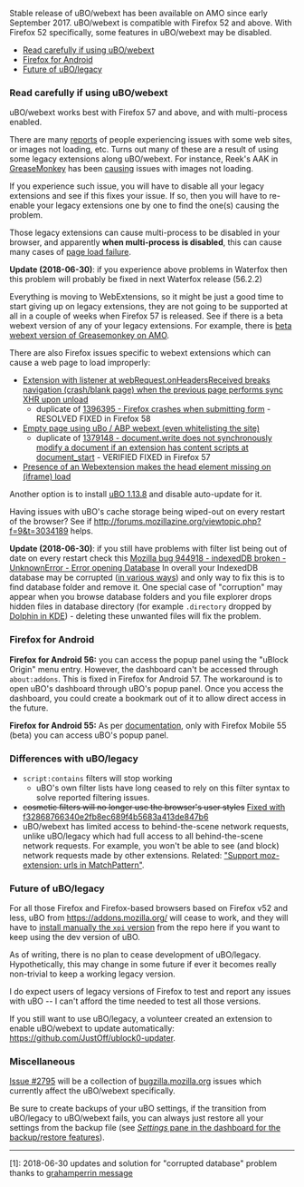 Stable release of uBO/webext has been available on AMO since early September 2017. uBO/webext is compatible with Firefox 52 and above. With Firefox 52 specifically, some features in uBO/webext may be disabled.

- [Read carefully if using uBO/webext](#read-carefully-if-using-ubowebext)
- [Firefox for Android](#firefox-for-android)
- [Future of uBO/legacy](#future-of-ubolegacy)

### Read carefully if using uBO/webext

uBO/webext works best with Firefox 57 and above, and with multi-process enabled.

There are many [reports](http://forums.mozillazine.org/viewtopic.php?p=14764474#p14764474) of people experiencing issues with some web sites, or images not loading, etc. Turns out many of these are a result of using some legacy extensions along uBO/webext. For instance, Reek's AAK in [GreaseMonkey](https://www.reddit.com/r/uBlockOrigin/comments/6xl3em/image_links_suddenly_blocked_by_ublock_origin/) has been [causing](https://www.reddit.com/r/firefox/comments/6x8hbe/ublock_origin_is_a_webextension_in_amo_stable/dmf6j5k/) issues with images not loading.

If you experience such issue, you will have to disable all your legacy extensions and see if this fixes your issue. If so, then you will have to re-enable your legacy extensions one by one to find the one(s) causing the problem.

Those legacy extensions can cause multi-process to be disabled in your browser, and apparently **when multi-process is disabled**, this can cause many cases of [page load failure](https://bugzilla.mozilla.org/show_bug.cgi?id=1348497#c27).

**Update (2018-06-30)**: if you experience above problems in Waterfox then this problem will probably be fixed in next Waterfox release (56.2.2)

Everything is moving to WebExtensions, so it might be just a good time to start giving up on legacy extensions, they are not going to be supported at all in a couple of weeks when Firefox 57 is released. See if there is a beta webext version of any of your legacy extensions. For example, there is [beta webext version of Greasemonkey on AMO](https://addons.mozilla.org/en-US/firefox/addon/greasemonkey/versions/beta).

There are also Firefox issues specific to webext extensions which can cause a web page to load improperly:

- [Extension with listener at webRequest.onHeadersReceived breaks navigation (crash/blank page) when the previous page performs sync XHR upon unload](https://bugzilla.mozilla.org/show_bug.cgi?id=1401516)
  - duplicate of [1396395 - Firefox crashes when submitting form](https://bugzilla.mozilla.org/show_bug.cgi?id=1396395) - RESOLVED FIXED in Firefox 58
- [Empty page using uBo / ABP webext (even whitelisting the site)](https://bugzilla.mozilla.org/show_bug.cgi?id=1396226)
  - duplicate of [1379148 - document.write does not synchronously modify a document if an extension has content scripts at document_start](https://bugzilla.mozilla.org/show_bug.cgi?id=1379148) - VERIFIED FIXED in Firefox 57
- [Presence of an Webextension makes the head element missing on (iframe) load](https://bugzilla.mozilla.org/show_bug.cgi?id=1375875)

Another option is to install [uBO 1.13.8](https://addons.mozilla.org/en-US/firefox/addon/ublock-origin/versions/?page=1#version-1.13.8) and disable auto-update for it.

Having issues with uBO's cache storage being wiped-out on every restart of the browser? See if <http://forums.mozillazine.org/viewtopic.php?f=9&t=3034189> helps.

**Update (2018-06-30)**: if you still have problems with filter list being out of date on every restart check this [Mozilla bug 944918 - indexedDB broken - UnknownError - Error opening Database](https://bugzilla.mozilla.org/show_bug.cgi?id=944918) In overall your IndexedDB database may be corrupted ([in various ways](https://bugzilla.mozilla.org/show_bug.cgi?id=944918#c30)) and only way to fix this is to find database folder and remove it. One special case of "corruption" may appear when you browse database folders and you file explorer drops hidden files in database directory (for example `.directory` dropped by [Dolphin in KDE](https://bugzilla.mozilla.org/show_bug.cgi?id=944918#c32)) - deleting these unwanted files will fix the problem.

### Firefox for Android

**Firefox for Android 56:** you can access the popup panel using the "uBlock Origin" menu entry. However, the dashboard can't be accessed through `about:addons`. This is fixed in Firefox for Android 57. The workaround is to open uBO's dashboard through uBO's popup panel. Once you access the dashboard, you could create a bookmark out of it to allow direct access in the future.

**Firefox for Android 55:** As per [documentation](https://developer.mozilla.org/en-US/Add-ons/WebExtensions/Differences_between_desktop_and_Android), only with Firefox Mobile 55 (beta) you can access uBO's popup panel.

### Differences with uBO/legacy

- `script:contains` filters will stop working
    - uBO's own filter lists have long ceased to rely on this filter syntax to solve reported filtering issues.
- ~~cosmetic filters will no longer use the browser's user styles~~ [Fixed with f32868766340e2fb8ec689f4b5683a413de847b6](https://github.com/gorhill/uBlock/commit/f32868766340e2fb8ec689f4b5683a413de847b6)
- uBO/webext has limited access to behind-the-scene network requests, unlike uBO/legacy which had full access to all behind-the-scene network requests. For example, you won't be able to see (and block) network requests made by other extensions. Related: ["Support moz-extension: urls in MatchPattern"](https://bugzilla.mozilla.org/show_bug.cgi?id=1271354#c14).

### Future of uBO/legacy

For all those Firefox and Firefox-based browsers based on Firefox v52 and less, uBO from <https://addons.mozilla.org/> will cease to work, and they will have to [install manually the `xpi` version](https://github.com/gorhill/uBlock/tree/master/dist#firefox-legacy) from the repo here if you want to keep using the dev version of uBO.

As of writing, there is no plan to cease development of uBO/legacy. Hypothetically, this may change in some future if ever it becomes really non-trivial to keep a working legacy version.

I do expect users of legacy versions of Firefox to test and report any issues with uBO -- I can't afford the time needed to test all those versions.

If you still want to use uBO/legacy, a volunteer created an extension to enable uBO/webext to update automatically: <https://github.com/JustOff/ublock0-updater>.

### Miscellaneous

[Issue #2795](https://github.com/gorhill/uBlock/issues/2795) will be a collection of [bugzilla.mozilla.org](https://bugzilla.mozilla.org/) issues which currently affect the uBO/webext specifically.

Be sure to create backups of your uBO settings, if the transition from uBO/legacy to uBO/webext fails, you can always just restore all your settings from the backup file (see [_Settings_ pane in the dashboard for the backup/restore features](https://github.com/gorhill/uBlock/wiki/Dashboard:-Settings#backuprestore-section)).

***

[1]: 2018-06-30 updates and solution for "corrupted database" problem thanks to [grahamperrin message](https://discourse.mozilla.org/t/support-ublock-origin/6746/734)